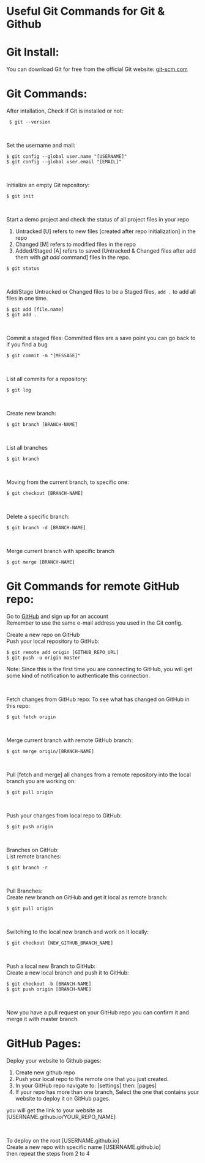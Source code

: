 # Useful Git Commands for Git & Github

# Git Install:
You can download Git for free from the official Git website: [git-scm.com](https://www.git-scm.com/)

# Git Commands:

After intallation, Check if Git is installed or not:
     
     $ git --version

&nbsp;

Set the username and mail:

    $ git config --global user.name "[USERNAME]"
    $ git config --global user.email "[EMAIL]"

&nbsp;

Initialize an empty Git repository:

    $ git init

&nbsp;

Start a demo project and check the status of all project files in your repo
1. Untracked [U] refers to new files [created after repo initialization] in the repo
2. Changed [M] refers to modified files in the repo
3. Added/Staged [A] refers to saved [Untracked & Changed files after add them with *git add* command] files in the repo.
</a>

    $ git status

&nbsp;

Add/Stage Untracked or Changed files to be a Staged files, `add .` to add all files in one time.

    $ git add [file.name]
    $ git add . 

&nbsp;

Commit a staged files: Committed files are a save point you can go back to if you find a bug

    $ git commit -m "[MESSAGE]"

&nbsp;

List all commits for a repository:

    $ git log 

&nbsp;

Create new branch:

    $ git branch [BRANCH-NAME]

&nbsp;

List all branches

    $ git branch   

&nbsp;

Moving from the current branch, to specific one:

    $ git checkout [BRANCH-NAME]

&nbsp;

Delete a specific branch:

    $ git branch -d [BRANCH-NAME]

&nbsp;

Merge current branch with specific branch
    
    $ git merge [BRANCH-NAME]


# Git Commands for remote GitHub repo:

 Go to [GitHub](https://github.com) and sign up for an account\
 Remember to use the same e-mail address you used in the Git config.

Create a new repo on GitHub\
Push your local repository to GitHub:

    $ git remote add origin [GITHUB_REPO_URL]
    $ git push -u origin master

Note: Since this is the first time you are connecting to GitHub, you will get some kind of notification to authenticate this connection.

&nbsp;

Fetch changes from GitHub repo: To see what has changed on GitHub in this repo:

    $ git fetch origin

&nbsp;

Merge current branch with remote GitHub branch:

    $ git merge origin/[BRANCH-NAME]

&nbsp;

Pull [fetch and merge] all changes from a remote repository into the local branch you are working on:

    $ git pull origin

&nbsp;

Push your changes from local repo to GitHub:

    $ git push origin

&nbsp;

Branches on GitHub:\
List remote branches:

    $ git branch -r

&nbsp;

Pull Branches:\
Create new branch on GitHub and get it local as remote branch:

    $ git pull origin

&nbsp;

Switching to the local new branch and work on it locally:

    $ git checkout [NEW_GITHUB_BRANCH_NAME]

&nbsp;

Push a local new Branch to GitHub:\
Create a new local branch and push it to GitHub:

    $ git checkout -b [BRANCH-NAME]
    $ git push origin [BRANCH-NAME]

&nbsp;

Now you have a pull request on your GitHub repo you can confirm it and merge it with master branch.

# GitHub Pages:

Deploy your website to Github pages:
1. Create new github repo
2. Push your local repo to the remote one that you just created.
3. In your GitHub repo navigate to: [settings] then: [pages]
4. If your repo has more than one branch, Select the one that contains your website to deploy it on GitHub pages.
</a>
you will get the link to your website as [USERNAME.github.io/YOUR_REPO_NAME]

&nbsp;

To deploy on the root [USERNAME.github.io]\
Create a new repo with specific name [USERNAME.github.io]\
then repeat the steps from 2 to 4
